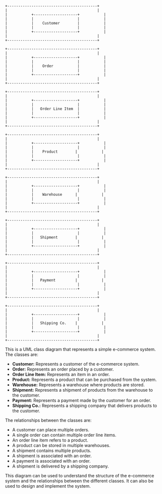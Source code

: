 ```
+-----------------------------------------+
|                                         |
|           +--------------------+           |
|           |                    |           |
|           |    Customer        |           |
|           |                    |           |
|           +--------------------+           |
|                                         |
+-----------------------------------------+

+-----------------------------------------+
|                                         |
|           +--------------------+           |
|           |                    |           |
|           |    Order           |           |
|           |                    |           |
|           +--------------------+           |
|                                         |
+-----------------------------------------+

+-----------------------------------------+
|                                         |
|           +--------------------+           |
|           |                    |           |
|           |   Order Line Item  |           |
|           |                    |           |
|           +--------------------+           |
|                                         |
+-----------------------------------------+

+-----------------------------------------+
|                                         |
|           +--------------------+           |
|           |                    |           |
|           |    Product        |           |
|           |                    |           |
|           +--------------------+           |
|                                         |
+-----------------------------------------+

+-----------------------------------------+
|                                         |
|           +--------------------+           |
|           |                    |           |
|           |    Warehouse      |           |
|           |                    |           |
|           +--------------------+           |
|                                         |
+-----------------------------------------+

+-----------------------------------------+
|                                         |
|           +--------------------+           |
|           |                    |           |
|           |   Shipment        |           |
|           |                    |           |
|           +--------------------+           |
|                                         |
+-----------------------------------------+

+-----------------------------------------+
|                                         |
|           +--------------------+           |
|           |                    |           |
|           |   Payment         |           |
|           |                    |           |
|           +--------------------+           |
|                                         |
+-----------------------------------------+

+-----------------------------------------+
|                                         |
|           +--------------------+           |
|           |                    |           |
|           |   Shipping Co.    |           |
|           |                    |           |
|           +--------------------+           |
|                                         |
+-----------------------------------------+
```

This is a UML class diagram that represents a simple e-commerce system. The classes are:

* **Customer:** Represents a customer of the e-commerce system.
* **Order:** Represents an order placed by a customer.
* **Order Line Item:** Represents an item in an order.
* **Product:** Represents a product that can be purchased from the system.
* **Warehouse:** Represents a warehouse where products are stored.
* **Shipment:** Represents a shipment of products from the warehouse to the customer.
* **Payment:** Represents a payment made by the customer for an order.
* **Shipping Co.:** Represents a shipping company that delivers products to the customer.

The relationships between the classes are:

* A customer can place multiple orders.
* A single order can contain multiple order line items.
* An order line item refers to a product.
* A product can be stored in multiple warehouses.
* A shipment contains multiple products.
* A shipment is associated with an order.
* A payment is associated with an order.
* A shipment is delivered by a shipping company.

This diagram can be used to understand the structure of the e-commerce system and the relationships between the different classes. It can also be used to design and implement the system.